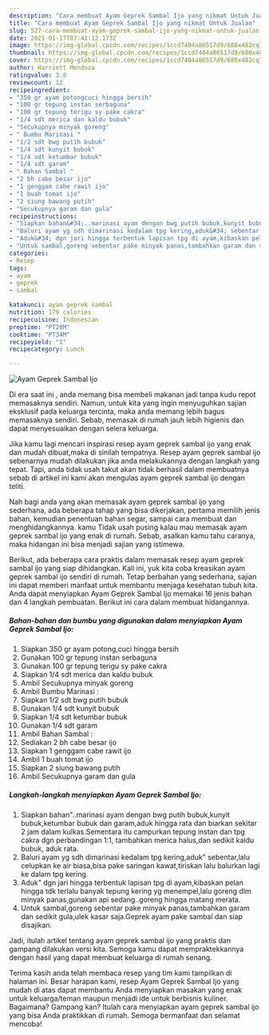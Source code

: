 ```yaml
---
description: "Cara membuat Ayam Geprek Sambal Ijo yang nikmat Untuk Jualan"
title: "Cara membuat Ayam Geprek Sambal Ijo yang nikmat Untuk Jualan"
slug: 527-cara-membuat-ayam-geprek-sambal-ijo-yang-nikmat-untuk-jualan
date: 2021-01-17T07:41:12.173Z
image: https://img-global.cpcdn.com/recipes/1ccd7404a86517d9/680x482cq70/ayam-geprek-sambal-ijo-foto-resep-utama.jpg
thumbnail: https://img-global.cpcdn.com/recipes/1ccd7404a86517d9/680x482cq70/ayam-geprek-sambal-ijo-foto-resep-utama.jpg
cover: https://img-global.cpcdn.com/recipes/1ccd7404a86517d9/680x482cq70/ayam-geprek-sambal-ijo-foto-resep-utama.jpg
author: Harriett Mendoza
ratingvalue: 3.8
reviewcount: 12
recipeingredient:
- "350 gr ayam potongcuci hingga bersih"
- "100 gr tepung instan serbaguna"
- "100 gr tepung terigu sy pake cakra"
- "1/4 sdt merica dan kaldu bubuk"
- "Secukupnya minyak goreng"
- " Bumbu Marinasi "
- "1/2 sdt bwg putih bubuk"
- "1/4 sdt kunyit bubuk"
- "1/4 sdt ketumbar bubuk"
- "1/4 sdt garam"
- " Bahan Sambal "
- "2 bh cabe besar ijo"
- "1 genggam cabe rawit ijo"
- "1 buah tomat ijo"
- "2 siung bawang putih"
- "Secukupnya garam dan gula"
recipeinstructions:
- "Siapkan bahan&#34;..marinasi ayam dengan bwg putih bubuk,kunyit bubuk,ketumbar bubuk dan garam,aduk hingga rata dan biarkan sekitar 2 jam dalam kulkas.Sementara itu campurkan tepung instan dan tpg cakra dgn perbandingan 1:1, tambahkan merica halus,dan sedikit kaldu bubuk, aduk rata."
- "Baluri ayam yg sdh dimarinasi kedalam tpg kering,aduk&#34; sebentar,lalu celupkan ke air biasa,bisa pake saringan kawat,tiriskan lalu balurkan lagi ke dalam tpg kering."
- "Aduk&#34; dgn jari hingga terbentuk lapisan tpg di ayam,kibaskan pelan hingga tdk terlalu banyak tepung kering yg menempel,lalu goreng dlm minyak panas,gunakan api sedang..goreng hingga matang merata."
- "Untuk sambal,goreng sebentar pake minyak panas,tambahkan garam dan sedikit gula,ulek kasar saja.Geprek ayam pake sambal dan siap disajikan."
categories:
- Resep
tags:
- ayam
- geprek
- sambal

katakunci: ayam geprek sambal 
nutrition: 179 calories
recipecuisine: Indonesian
preptime: "PT28M"
cooktime: "PT34M"
recipeyield: "1"
recipecategory: Lunch

---
```



![Ayam Geprek Sambal Ijo](https://img-global.cpcdn.com/recipes/1ccd7404a86517d9/680x482cq70/ayam-geprek-sambal-ijo-foto-resep-utama.jpg)

Di era  saat ini , anda memang bisa membeli makanan jadi tanpa kudu repot memasaknya sendiri. Namun, untuk kita yang ingin menyuguhkan sajian eksklusif pada keluarga tercinta, maka anda memang lebih bagus memasaknya sendiri. Sebab, memasak di rumah jauh lebih higienis dan dapat menyesuaikan dengan selera keluarga.

Jika kamu lagi mencari inspirasi resep ayam geprek sambal ijo yang enak dan mudah dibuat,maka di sinilah tempatnya. Resep ayam geprek sambal ijo  sebenarnya mudah dilakukan jika anda melakukannya dengan langkah yang tepat. Tapi, anda tidak usah takut akan tidak berhasil dalam membuatnya 
sebab di artikel ini kami akan mengulas ayam geprek sambal ijo dengan teliti.  



Nah bagi anda yang akan memasak ayam geprek sambal ijo yang sederhana, ada beberapa tahap yang bisa dikerjakan, pertama memilih jenis bahan, kemudian penentuan bahan segar, sampai cara membuat dan menghidangkannya. kamu Tidak usah pusing kalau mau memasak ayam geprek sambal ijo yang enak di rumah. Sebab, asalkan kamu  tahu caranya, maka hidangan ini bisa menjadi sajian yang istimewa.

Berikut, ada beberapa cara praktis  dalam memasak resep ayam geprek sambal ijo yang siap dihidangkan. Kali ini, yuk kita coba kreasikan ayam geprek sambal ijo sendiri di rumah. Tetap berbahan yang sederhana, sajian ini dapat memberi manfaat untuk membantu menjaga kesehatan tubuh kita. Anda dapat menyiapkan Ayam Geprek Sambal Ijo memakai 16 jenis bahan dan 4 langkah pembuatan. Berikut ini cara dalam membuat hidangannya.

<!--inarticleads1-->

##### Bahan-bahan dan bumbu yang digunakan dalam menyiapkan Ayam Geprek Sambal Ijo:

1. Siapkan 350 gr ayam potong,cuci hingga bersih
1. Gunakan 100 gr tepung instan serbaguna
1. Gunakan 100 gr tepung terigu sy pake cakra
1. Siapkan 1/4 sdt merica dan kaldu bubuk
1. Ambil Secukupnya minyak goreng
1. Ambil  Bumbu Marinasi :
1. Siapkan 1/2 sdt bwg putih bubuk
1. Gunakan 1/4 sdt kunyit bubuk
1. Siapkan 1/4 sdt ketumbar bubuk
1. Gunakan 1/4 sdt garam
1. Ambil  Bahan Sambal :
1. Sediakan 2 bh cabe besar ijo
1. Siapkan 1 genggam cabe rawit ijo
1. Ambil 1 buah tomat ijo
1. Siapkan 2 siung bawang putih
1. Ambil Secukupnya garam dan gula




<!--inarticleads2-->

##### Langkah-langkah menyiapkan Ayam Geprek Sambal Ijo:

1. Siapkan bahan&#34;..marinasi ayam dengan bwg putih bubuk,kunyit bubuk,ketumbar bubuk dan garam,aduk hingga rata dan biarkan sekitar 2 jam dalam kulkas.Sementara itu campurkan tepung instan dan tpg cakra dgn perbandingan 1:1, tambahkan merica halus,dan sedikit kaldu bubuk, aduk rata.
1. Baluri ayam yg sdh dimarinasi kedalam tpg kering,aduk&#34; sebentar,lalu celupkan ke air biasa,bisa pake saringan kawat,tiriskan lalu balurkan lagi ke dalam tpg kering.
1. Aduk&#34; dgn jari hingga terbentuk lapisan tpg di ayam,kibaskan pelan hingga tdk terlalu banyak tepung kering yg menempel,lalu goreng dlm minyak panas,gunakan api sedang..goreng hingga matang merata.
1. Untuk sambal,goreng sebentar pake minyak panas,tambahkan garam dan sedikit gula,ulek kasar saja.Geprek ayam pake sambal dan siap disajikan.




Jadi, itulah artikel tentang  ayam geprek sambal ijo  yang praktis dan gampang dilakukan versi kita. Semoga kamu dapat mempraktekkannya dengan hasil yang dapat membuat keluarga di rumah senang. 

Terima kasih anda telah membaca resep yang tim kami tampilkan di halaman ini. Besar harapan kami, resep  Ayam Geprek Sambal Ijo yang mudah di atas dapat membantu Anda menyiapkan masakan yang enak untuk keluarga/teman maupun menjadi ide untuk berbisnis kuliner. Bagaimana? Gampang kan? Itulah cara menyiapkan ayam geprek sambal ijo yang bisa Anda praktikkan di rumah. Semoga bermanfaat dan selamat mencoba!

